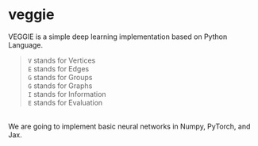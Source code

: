 # veggie
VEGGIE is a simple deep learning implementation based on Python Language. <br>
>`V` stands for Vertices <br>
>`E` stands for Edges <br>
>`G` stands for Groups <br>
>`G` stands for Graphs <br>
>`I` stands for Information <br>
>`E` stands for Evaluation <br>
<br>
We are going to implement basic neural networks in Numpy, PyTorch, and Jax.



